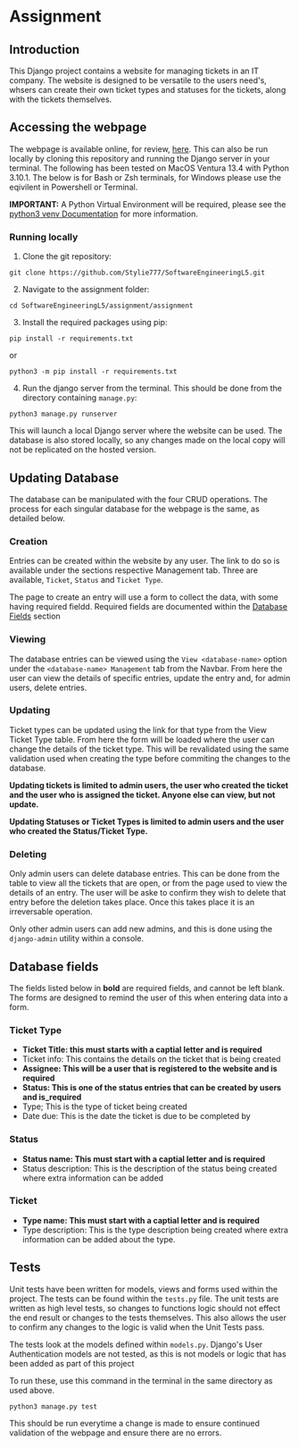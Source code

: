 # Assignment

## Introduction 

This Django project contains a website for managing tickets in an IT company. The website is designed to be versatile to the users need's, whsers can create their own ticket types and statuses for the tickets, along with the tickets themselves.

## Accessing the webpage
The webpage is available online, for review, [here][online-webpage]. This can also be run locally by cloning this repository and running the Django server in your terminal. The following has been tested on MacOS Ventura 13.4 with Python 3.10.1. The below is for Bash or Zsh terminals, for Windows please use the eqivilent in Powershell or Terminal.

**IMPORTANT:** A Python Virtual Environment will be required, please see the [python3 venv Documentation][venv-docs] for more information.

### Running locally
1. Clone the git repository:
```
git clone https://github.com/Stylie777/SoftwareEngineeringL5.git
```
2. Navigate to the assignment folder:
```
cd SoftwareEngineeringL5/assignment/assignment
```
3. Install the required packages using pip:
```
pip install -r requirements.txt
```
or
```
python3 -m pip install -r requirements.txt
```
4. Run the django server from the terminal. This should be done from the directory containing `manage.py`:
```
python3 manage.py runserver
```

This will launch a local Django server where the website can be used. The database is also stored locally, so any changes made on the local copy will not be replicated on the hosted version.

## Updating Database

The database can be manipulated with the four CRUD operations. The process for each singular database for the webpage is the same, as detailed below.

### Creation
Entries can be created within the website by any user. The link to do so is available under the sections respective Management tab. Three are available, `Ticket`, `Status` and `Ticket Type`.

The page to create an entry will use a form to collect the data, with some having required fieldd. Required fields are documented within the [Database Fields](##database-fields) section

### Viewing
The database entries can be viewed using the `View <database-name>` option under the `<database-name> Management` tab from the Navbar. From here the user can view the details of specific entries, update the entry and, for admin users, delete entries.

### Updating
Ticket types can be updated using the link for that type from the View Ticket Type table. From here the form will be loaded where the user can change the details of the ticket type. This will be revalidated using the same validation used when creating the type before commiting the changes to the database.

**Updating tickets is limited to admin users, the user who created the ticket and the user who is assigned the ticket. Anyone else can view, but not update.**

**Updating Statuses or Ticket Types is limited to admin users and the user who created the Status/Ticket Type.**

### Deleting
Only admin users can delete database entries. This can be done from the table to view all the tickets that are open, or from the page used to view the details of an entry. The user will be aske to confirm they wish to delete that entry before the deletion takes place. Once this takes place it is an irreversable operation.

Only other admin users can add new admins, and this is done using the `django-admin` utility within a console.

## Database fields

The fields listed below in __bold__ are required fields, and cannot be left blank. The forms are designed to remind the user of this when entering data into a form.

### Ticket Type

- __Ticket Title: this must starts with a captial letter and is required__
- Ticket info: This contains the details on the ticket that is being created
- __Assignee: This will be a user that is registered to the website and is required__
- __Status: This is one of the status entries that can be created by users and is_required__
- Type; This is the type of ticket being created
- Date due: This is the date the ticket is due to be completed by

### Status

- __Status name: This must start with a captial letter and is required__
- Status description: This is the description of the status being created where extra information can be added

### Ticket

- __Type name: This must start with a captial letter and is required__
- Type description: This is the type description being created where extra information can be added about the type.

## Tests

Unit tests have been written for models, views and forms used within the project. The tests can be found within the `tests.py` file. The unit tests are written as high level tests, so changes to functions logic should not effect the end result or changes to the tests themselves. This also allows the user to confirm any changes to the logic is valid when the Unit Tests pass.

The tests look at the models defined within `models.py`. Django's User Authentication models are not tested, as this is not models or logic that has been added as part of this project  

To run these, use this command in the terminal in the same directory as used above.

```
python3 manage.py test
```

This should be run everytime a change is made to ensure continued validation of the webpage and ensure there are no errors. 

[online-webpage]: http://stylie777.pythonanywhere.com
[venv-docs]: https://docs.python.org/3/library/venv.html